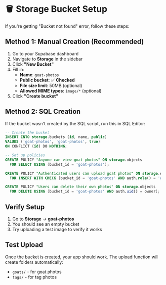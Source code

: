 # 🪣 Storage Bucket Setup

If you're getting "Bucket not found" error, follow these steps:

## Method 1: Manual Creation (Recommended)

1. Go to your Supabase dashboard
2. Navigate to **Storage** in the sidebar
3. Click **"New Bucket"**
4. Fill in:
   - **Name**: `goat-photos`
   - **Public bucket**: ✅ **Checked**
   - **File size limit**: 50MB (optional)
   - **Allowed MIME types**: `image/*` (optional)
5. Click **"Create bucket"**

## Method 2: SQL Creation

If the bucket wasn't created by the SQL script, run this in SQL Editor:

```sql
-- Create the bucket
INSERT INTO storage.buckets (id, name, public) 
VALUES ('goat-photos', 'goat-photos', true)
ON CONFLICT (id) DO NOTHING;

-- Set up policies
CREATE POLICY "Anyone can view goat photos" ON storage.objects
  FOR SELECT USING (bucket_id = 'goat-photos');

CREATE POLICY "Authenticated users can upload goat photos" ON storage.objects
  FOR INSERT WITH CHECK (bucket_id = 'goat-photos' AND auth.role() = 'authenticated');

CREATE POLICY "Users can delete their own photos" ON storage.objects
  FOR DELETE USING (bucket_id = 'goat-photos' AND auth.uid() = owner);
```

## Verify Setup

1. Go to **Storage** → **goat-photos**
2. You should see an empty bucket
3. Try uploading a test image to verify it works

## Test Upload

Once the bucket is created, your app should work. The upload function will create folders automatically:
- `goats/` - for goat photos
- `tags/` - for tag photos